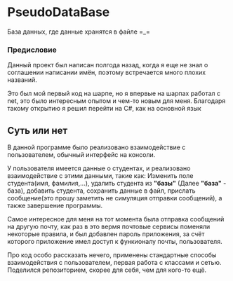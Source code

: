 # PseudoDataBase
База данных, где данные хранятся в файле =_=

### Предисловие
Данный проект был написан полгода назад, когда я еще не знал о соглашении написании имён, поэтому встречается много плохих названий.

Это был мой первый код на шарпе, но я впервые на шарпах работал с net, это было интересным опытом и чем-то новым для меня. Благодаря такому открытию я решил перейти на C#, как на основной язык

## Суть или нет

В данной программе было реализовано взаимодействие с пользователем, обычный интерфейс на консоли.

У пользователя имеется данные о студентах, и реализовано взаимодействие с этими данными, такие как: Изменить поле студента(имя, фамилия,...), удалить студента из __"базы"__ (Далее __"база"__ - база), добавить студента, сохранить данные в файл, прислать сообщение(это прошу заметить не симуляция отправки сообщений), а также завершение программы.

Самое интересное для меня на тот момента была отправка сообщений на другую почту, как раз в это вермя почтовые сервисы поменяли некоторые правила, и был добавлен пароль приложения, за счёт которого приложение имел доступ к функионалу почты, пользователя.

Про код особо рассказать нечего, применены стандартные способы взаимодействия с пользователем, первая работа с классами и сетью. Поделился репозиторием, скорее для себя, чем для кого-то ещё.
